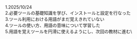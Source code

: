 1.2025/10/24\
2.必要ツールの基礎知識を学び、インストールと設定を行なった\
3.ツール利用における用語がまだ覚えきれていない\
4.ツールの使い方、用語の意味について学習した\
5.用語を覚えツールを円滑に使えるようにし、次回の教材に進む\
